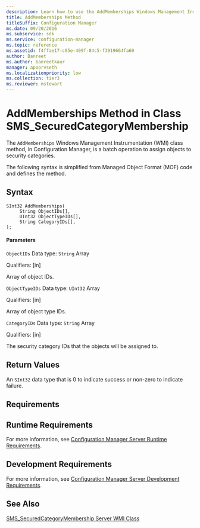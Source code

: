 ```yaml
---
description: Learn how to use the AddMemberships Windows Management Instrumentation (WMI) class method, in Configuration Manager, for a batch operation to assign objects to security categories.
title: AddMemberships Method
titleSuffix: Configuration Manager
ms.date: 09/20/2016
ms.subservice: sdk
ms.service: configuration-manager
ms.topic: reference
ms.assetid: f4ffae17-c05e-409f-84c5-f3919664fa60
author: Banreet
ms.author: banreetkaur
manager: apoorvseth
ms.localizationpriority: low
ms.collection: tier3
ms.reviewer: mstewart
---
```

# AddMemberships Method in Class SMS_SecuredCategoryMembership
The `AddMemberships` Windows Management Instrumentation (WMI) class method, in Configuration Manager, is a batch operation to assign objects to security categories.

 The following syntax is simplified from Managed Object Format (MOF) code and defines the method.

## Syntax

```
SInt32 AddMemberships(
     String ObjectIDs[],
     UInt32 ObjectTypeIDs[],
     String CategoryIDs[],
);
```

#### Parameters
 `ObjectIDs`
 Data type: `String` Array

 Qualifiers: [in]

 Array of object IDs.

 `ObjectTypeIDs`
 Data type: `UInt32` Array

 Qualifiers: [in]

 Array of object type IDs.

 `CategoryIDs`
 Data type: `String` Array

 Qualifiers: [in]

 The security category IDs that the objects will be assigned to.

## Return Values
 An `SInt32` data type that is 0 to indicate success or non-zero to indicate failure.

## Requirements

## Runtime Requirements
 For more information, see [Configuration Manager Server Runtime Requirements](../../../../../develop/core/reqs/server-runtime-requirements.md).

## Development Requirements
 For more information, see [Configuration Manager Server Development Requirements](../../../../../develop/core/reqs/server-development-requirements.md).

## See Also
 [SMS_SecuredCategoryMembership Server WMI Class](../../../../../develop/reference/core/servers/configure/sms_securedcategorymembership-server-wmi-class.md)
